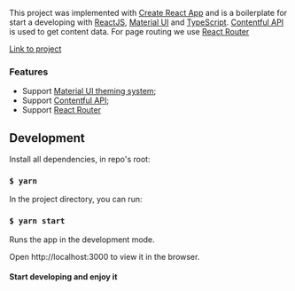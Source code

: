 This project was implemented with [Create React App](https://github.com/facebook/create-react-app) and is a boilerplate for start a developing with [ReactJS](https://reactjs.org/), [Material UI](https://mui.com/) and [TypeScript](https://www.typescriptlang.org/).
[Contentful API](https://www.contentful.com/) is used to get content data.
For page routing we use [React Router](https://reactrouter.com/) 


[Link to project](https://elizpn.github.io/react-typical-challenges/)



### Features

-  Support [Material UI theming system](https://mui.com/customization/theming/);
- Support [Contentful API](https://www.contentful.com/developers/docs/platforms/);
- Support [React Router](https://reactrouter.com/docs/en/v6/getting-started/tutorial)






## Development

Install all dependencies, in repo's root:

### `$ yarn`

In the project directory, you can run:

### `$ yarn start`

Runs the app in the development mode.

Open http://localhost:3000 to view it in the browser.

#### Start developing and enjoy it
